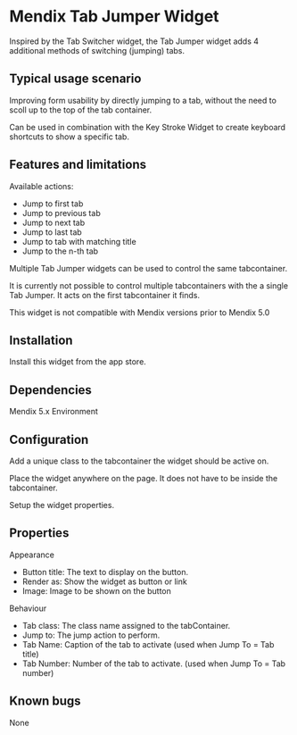 Mendix Tab Jumper Widget
========================
Inspired by the Tab Switcher widget, the Tab Jumper widget adds 4 additional methods of switching (jumping) tabs. 

 Typical usage scenario
---------------------- 
Improving form usability by directly jumping to a tab, without the need to scoll up to the top of the tab container.

Can be used in combination with the Key Stroke Widget to create keyboard shortcuts to show a specific tab.

Features and limitations
------------------------ 
Available actions:
* Jump to first tab
* Jump to previous tab
* Jump to next tab
* Jump to last tab
* Jump to tab with matching title
* Jump to the n-th tab
 
Multiple Tab Jumper widgets can be used to control the same tabcontainer.

It is currently not possible to control multiple tabcontainers with the a single Tab Jumper. It acts on the first tabcontainer it finds.

This widget is not compatible with Mendix versions prior to Mendix 5.0
 
Installation
-------------
 Install this widget from the app store.

Dependencies
-------------
Mendix 5.x Environment

Configuration
------------- 
Add a unique class to the tabcontainer the widget should be active on.

Place the widget anywhere on the page. It does not have to be inside the tabcontainer.

Setup the widget properties.

Properties
------------
Appearance
* Button title: The text to display on the button. 
* Render as: Show the widget as button or link
* Image: Image to be shown on the button

Behaviour
* Tab class: The class name assigned to the tabContainer. 
* Jump to: The jump action to perform.
* Tab Name: Caption of the tab to activate (used when Jump To = Tab title)
* Tab Number: Number of the tab to activate. (used when Jump To = Tab number) 

Known bugs
---------- 
None
 
